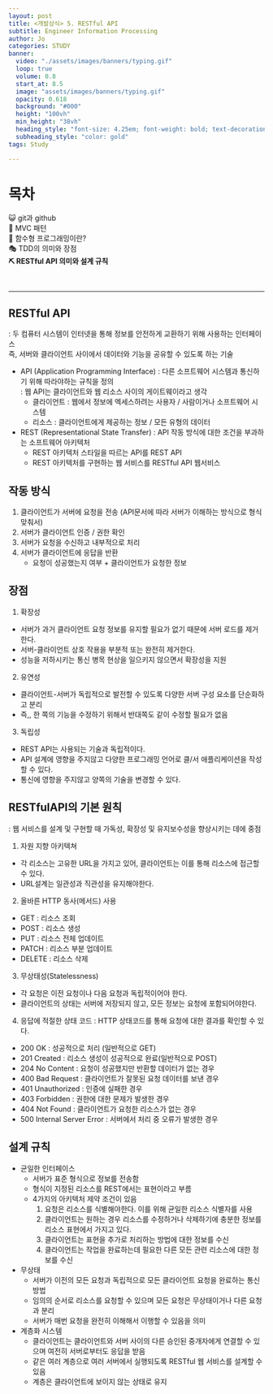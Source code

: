 ```yaml
---
layout: post
title: <개발상식> 5. RESTful API
subtitle: Engineer Information Processing
author: Jo
categories: STUDY
banner:
  video: "./assets/images/banners/typing.gif"
  loop: true
  volume: 0.8
  start_at: 8.5
  image: "assets/images/banners/typing.gif"
  opacity: 0.618
  background: "#000"
  height: "100vh"
  min_height: "38vh"
  heading_style: "font-size: 4.25em; font-weight: bold; text-decoration: underline"
  subheading_style: "color: gold"
tags: Study

---
```


# 목차
😺 git과 github <br>
🚥 MVC 패턴 <br>
🎱 함수형 프로그래밍이란? <br>
🎭 TDD의 의미와 장점 <br>
<b>⛏ RESTful API 의미와 설계 규칙</b> <br>

<br>
<hr>

## RESTful API
: 두 컴퓨터 시스템이 인터넷을 통해 정보를 안전하게 교환하기 위해 사용하는 인터페이스<br>
  즉, 서버와 클라이언트 사이에서 데이터와 기능을 공유할 수 있도록 하는 기술

- API (Application Programming Interface)
  : 다른 소프트웨어 시스템과 통신하기 위해 따라야하는 규칙을 정의 <br>
  : 웹 API는 클라이언트와 웹 리소스 사이의 게이트웨이라고 생각
  - 클라이언트 : 웹에서 정보에 엑세스하려는 사용자 / 사람이거나 소프트웨어 시스템
  - 리소스 : 클라이언트에게 제공하는 정보 / 모든 유형의 데이터
- REST (Representational State Transfer)
  : API 작동 방식에 대한 조건을 부과하는 소프트웨어 아키텍처
  - REST 아키텍처 스타일을 따르는 API를 REST API
  - REST 아키텍처를 구현하는 웹 서비스를 RESTful API 웹서비스

## 작동 방식
1. 클라이언트가 서버에 요청을 전송 (API문서에 따라 서버가 이해하는 방식으로 형식 맞춰서)
2. 서버가 클라이언트 인증 / 권한 확인
3. 서버가 요청을 수신하고 내부적으로 처리
4. 서버가 클라이언트에 응답을 반환
   - 요청이 성공했는지 여부 + 클라이언트가 요청한 정보


## 장점
1. 확장성
  - 서버가 과거 클라이언트 요청 정보를 유지할 필요가 없기 때문에 서버 로드를 제거한다.
  - 서버-클라이언트 상호 작용을 부분적 또는 완전히 제거한다.
  - 성능을 저하시키는 통신 병목 현상을 일으키지 않으면서 확장성을 지원
2. 유연성
  - 클라이언트-서버가 독립적으로 발전할 수 있도록 다양한 서버 구성 요소를 단순화하고 분리
  - 즉,, 한 쪽의 기능을 수정하기 위해서 반대쪽도 같이 수정할 필요가 없음
3. 독립성
  - REST API는 사용되는 기술과 독립적이다.
  - API 설계에 영향을 주지않고 다양한 프로그래밍 언어로 클/서 애플리케이션을 작성할 수 있다.
  - 통신에 영향을 주지않고 양쪽의 기술을 변경할 수 있다.



## RESTfulAPI의 기본 원칙
: 웹 서비스를 설계 및 구현할 때 가독성, 확장성 및 유지보수성을 향상시키는 데에 중점
1. 자원 지향 아키텍쳐
  - 각 리소스는 고유한 URL을 가지고 있어, 클라이언트는 이를 통해 리소스에 접근할 수 있다.
  - URL설계는 일관성과 직관성을 유지해야한다.
2. 올바른 HTTP 동사(메서드) 사용
  - GET : 리소스 조회
  - POST : 리소스 생성
  - PUT : 리소스 전체 업데이트
  - PATCH : 리소스 부분 업데이트
  - DELETE : 리소스 삭제
3. 무상태성(Statelessness)
  - 각 요청은 이전 요청이나 다음 요청과 독립적이어야 한다.
  - 클라이언트의 상태는 서버에 저장되지 않고, 모든 정보는 요청에 포함되어야한다.
4. 응답에 적절한 상태 코드
  : HTTP 상태코드를 통해 요청에 대한 결과를 확인할 수 있다.
  - 200 OK : 성공적으로 처리 (일반적으로 GET)
  - 201 Created : 리소스 생성이 성공적으로 완료(일반적으로 POST)
  - 204 No Content : 요청이 성공했지만 반환할 데이터가 없는 경우
  - 400 Bad Request : 클라이언트가 잘못된 요청 데이터를 보낸 경우
  - 401 Unauthorized : 인증에 실패한 경우
  - 403 Forbidden : 권한에 대한 문제가 발생한 경우
  - 404 Not Found : 클라이언트가 요청한 리소스가 없는 경우
  - 500 Internal Server Error : 서버에서 처리 중 오류가 발생한 경우


## 설계 규칙
- 균일한 인터페이스
   - 서버가 표준 형식으로 정보를 전송함
   - 형식이 지정된 리소스를 REST에서는 표현이라고 부름
   - 4가지의 아키텍처 제약 조건이 있음
     1. 요청은 리소스를 식별해야한다. 이를 위해 균일한 리소스 식별자를 사용
     2. 클라이언트는 원하는 경우 리소스를 수정하거나 삭제하기에 충분한 정보를 리소스 표현에서 가지고 있다.
     3. 클라이언트는 표현을 추가로 처리하는 방법에 대한 정보를 수신
     4. 클라이언트는 작업을 완료하는데 필요한 다른 모든 관련 리소스에 대한 정보를 수신
 - 무상태
   - 서버가 이전의 모든 요청과 독립적으로 모든 클라이언트 요청을 완료하는 통신 방법
   - 임의의 순서로 리소스를 요청할 수 있으며 모든 요청은 무상태이거나 다른 요청과 분리
   - 서버가 매번 요청을 완전히 이해해서 이행할 수 있음을 의미
 - 계층화 시스템
   - 클라이언트는 클라이언트와 서버 사이의 다른 승인된 중개자에게 연결할 수 있으며 여전히 서버로부터도 응답을 받음
   - 같은 여러 계층으로 여러 서버에서 실행되도록 RESTful 웹 서비스를 설계할 수 있음
   - 계층은 클라이언트에 보이지 않는 상태로 유지







